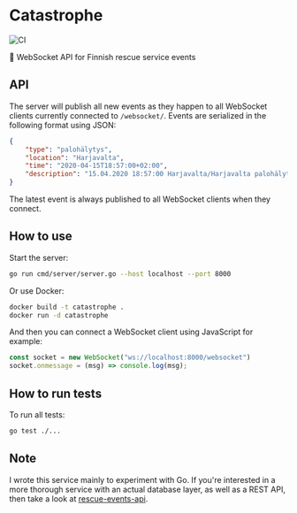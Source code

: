 # Catastrophe

![CI](https://github.com/coocos/catastrophe/workflows/CI/badge.svg)

🚒 WebSocket API for Finnish rescue service events

## API

The server will publish all new events as they happen to all WebSocket clients currently connected to `/websocket/`. Events are serialized in the following format using JSON:

```json
{
    "type": "palohälytys",
    "location": "Harjavalta",
    "time": "2020-04-15T18:57:00+02:00",
    "description": "15.04.2020 18:57:00 Harjavalta/Harjavalta palohälytys"
}
```

The latest event is always published to all WebSocket clients when they connect.

## How to use

Start the server:

```bash
go run cmd/server/server.go --host localhost --port 8000
```

Or use Docker:

```bash
docker build -t catastrophe .
docker run -d catastrophe
```

And then you can connect a WebSocket client using JavaScript for example:

```javascript
const socket = new WebSocket("ws://localhost:8000/websocket")
socket.onmessage = (msg) => console.log(msg);
```

## How to run tests

To run all tests:

```bash
go test ./...
```

## Note

I wrote this service mainly to experiment with Go. If you're interested in a more thorough service with an actual database layer, as well as a REST API, then take a look at [rescue-events-api](https://github.com/coocos/rescue-events-api).
